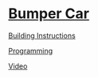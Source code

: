 # [Bumper Car](http://nxtprograms.com/bumper_car)

[Building Instructions](http://nxtprograms.com/bumper_car/steps.html)

[Programming](http://nxtprograms.com/bumper_car/steps.html#Program)

[Video](http://www.youtube.com/watch?v=8hvdVE29G64)
